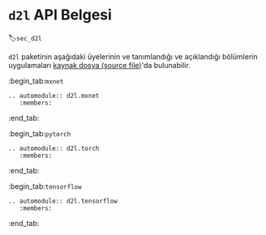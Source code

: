 # `d2l` API Belgesi
:label:`sec_d2l`

`d2l` paketinin aşağıdaki üyelerinin ve tanımlandığı ve açıklandığı bölümlerin uygulamaları [kaynak dosya (source file)](https://github.com/d2l-ai/d2l-en/tree/master/d2l)'da bulunabilir.

:begin_tab:`mxnet`
```eval_rst
.. automodule:: d2l.mxnet
   :members:
```
:end_tab:

:begin_tab:`pytorch`
```eval_rst
.. automodule:: d2l.torch
   :members:
```
:end_tab:

:begin_tab:`tensorflow`
```eval_rst
.. automodule:: d2l.tensorflow
   :members:
```
:end_tab:
